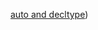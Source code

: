 [auto and decltype](https://github.com/ROBINwan999/Cpp-new-features/blob/main/C%2B%2B11/auto%20and%20decltype/auto%20and%20decltype.md))
